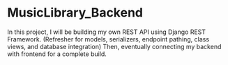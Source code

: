 # MusicLibrary_Backend
In this project, I will be building my own REST API using Django REST Framework. (Refresher for models, serializers, endpoint pathing, class views, and database integration) Then, eventually connecting my backend with frontend for a complete build.
